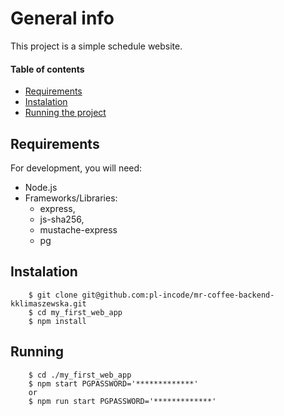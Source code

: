 # General info

This project is a simple schedule website.


#### Table of contents

* [Requirements](#requirements)
* [Instalation](#instalation)
* [Running the project](#running)


## Requirements

For development, you will need:
* Node.js
* Frameworks/Libraries:
    - express,
    - js-sha256,
    - mustache-express
    - pg

	
## Instalation
```
    $ git clone git@github.com:pl-incode/mr-coffee-backend-kklimaszewska.git
    $ cd my_first_web_app
    $ npm install
```


## Running
```
    $ cd ./my_first_web_app
    $ npm start PGPASSWORD='*************'
    or
    $ npm run start PGPASSWORD='*************'
```
